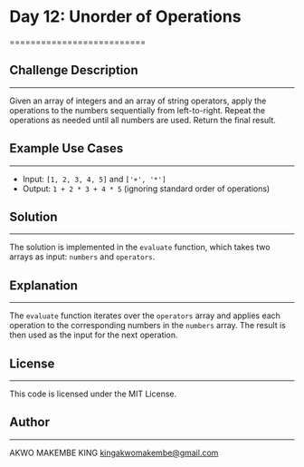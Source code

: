# Day 12: Unorder of Operations
==========================

## Challenge Description
------------------------

Given an array of integers and an array of string operators, apply the operations to the numbers sequentially from left-to-right. Repeat the operations as needed until all numbers are used. Return the final result.

## Example Use Cases
--------------------

* Input: `[1, 2, 3, 4, 5]` and `['+', '*']`
* Output: `1 + 2 * 3 + 4 * 5` (ignoring standard order of operations)

## Solution
------------

The solution is implemented in the `evaluate` function, which takes two arrays as input: `numbers` and `operators`.

## Explanation
-------------

The `evaluate` function iterates over the `operators` array and applies each operation to the corresponding numbers in the `numbers` array. The result is then used as the input for the next operation.

## License
-------

This code is licensed under the MIT License.

## Author
-------

AKWO MAKEMBE KING kingakwomakembe@gmail.com